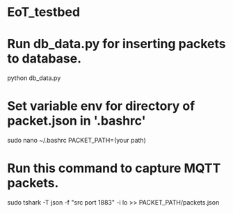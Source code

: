 # EoT_testbed

# Run db_data.py for inserting packets to database.
python db_data.py

# Set variable env for directory of packet.json in '.bashrc'
sudo nano ~/.bashrc
PACKET_PATH=(your path)

# Run this command to capture MQTT packets.
sudo tshark -T json -f "src port 1883" -i lo >> PACKET_PATH/packets.json
